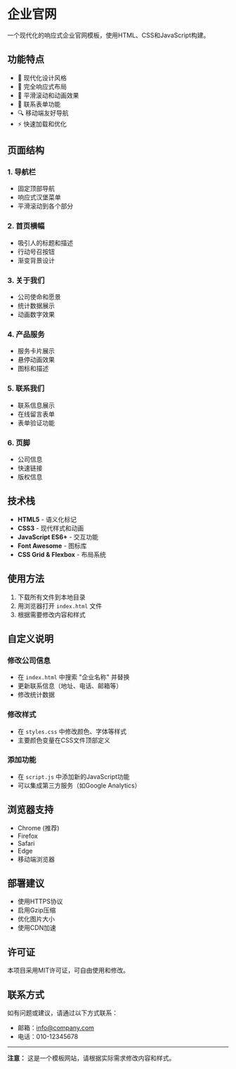 # 企业官网

一个现代化的响应式企业官网模板，使用HTML、CSS和JavaScript构建。

## 功能特点

- 🎨 现代化设计风格
- 📱 完全响应式布局
- 🚀 平滑滚动和动画效果
- 📝 联系表单功能
- 🔍 移动端友好导航
- ⚡ 快速加载和优化

## 页面结构

### 1. 导航栏
- 固定顶部导航
- 响应式汉堡菜单
- 平滑滚动到各个部分

### 2. 首页横幅
- 吸引人的标题和描述
- 行动号召按钮
- 渐变背景设计

### 3. 关于我们
- 公司使命和愿景
- 统计数据展示
- 动画数字效果

### 4. 产品服务
- 服务卡片展示
- 悬停动画效果
- 图标和描述

### 5. 联系我们
- 联系信息展示
- 在线留言表单
- 表单验证功能

### 6. 页脚
- 公司信息
- 快速链接
- 版权信息

## 技术栈

- **HTML5** - 语义化标记
- **CSS3** - 现代样式和动画
- **JavaScript ES6+** - 交互功能
- **Font Awesome** - 图标库
- **CSS Grid & Flexbox** - 布局系统

## 使用方法

1. 下载所有文件到本地目录
2. 用浏览器打开 `index.html` 文件
3. 根据需要修改内容和样式

## 自定义说明

### 修改公司信息
- 在 `index.html` 中搜索 "企业名称" 并替换
- 更新联系信息（地址、电话、邮箱等）
- 修改统计数据

### 修改样式
- 在 `styles.css` 中修改颜色、字体等样式
- 主要颜色变量在CSS文件顶部定义

### 添加功能
- 在 `script.js` 中添加新的JavaScript功能
- 可以集成第三方服务（如Google Analytics）

## 浏览器支持

- Chrome (推荐)
- Firefox
- Safari
- Edge
- 移动端浏览器

## 部署建议

- 使用HTTPS协议
- 启用Gzip压缩
- 优化图片大小
- 使用CDN加速

## 许可证

本项目采用MIT许可证，可自由使用和修改。

## 联系方式

如有问题或建议，请通过以下方式联系：
- 邮箱：info@company.com
- 电话：010-12345678

---

**注意：** 这是一个模板网站，请根据实际需求修改内容和样式。
